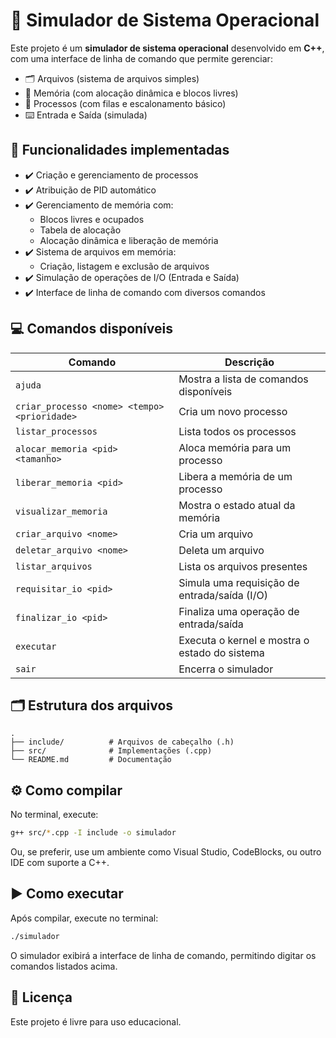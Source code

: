 # 🧠 Simulador de Sistema Operacional

Este projeto é um **simulador de sistema operacional** desenvolvido em **C++**, com uma interface de linha de comando que permite gerenciar:

- 🗂️ Arquivos (sistema de arquivos simples)
- 🧠 Memória (com alocação dinâmica e blocos livres)
- 🔧 Processos (com filas e escalonamento básico)
- ⌨️ Entrada e Saída (simulada)

## 🚀 Funcionalidades implementadas

- ✔️ Criação e gerenciamento de processos
- ✔️ Atribuição de PID automático
- ✔️ Gerenciamento de memória com:
  - Blocos livres e ocupados
  - Tabela de alocação
  - Alocação dinâmica e liberação de memória
- ✔️ Sistema de arquivos em memória:
  - Criação, listagem e exclusão de arquivos
- ✔️ Simulação de operações de I/O (Entrada e Saída)
- ✔️ Interface de linha de comando com diversos comandos

## 💻 Comandos disponíveis

| Comando                           | Descrição                                      |
|-----------------------------------|------------------------------------------------|
| `ajuda`                           | Mostra a lista de comandos disponíveis         |
| `criar_processo <nome> <tempo> <prioridade>` | Cria um novo processo                         |
| `listar_processos`                | Lista todos os processos                      |
| `alocar_memoria <pid> <tamanho>`  | Aloca memória para um processo                |
| `liberar_memoria <pid>`           | Libera a memória de um processo               |
| `visualizar_memoria`              | Mostra o estado atual da memória              |
| `criar_arquivo <nome>`            | Cria um arquivo                               |
| `deletar_arquivo <nome>`          | Deleta um arquivo                             |
| `listar_arquivos`                 | Lista os arquivos presentes                   |
| `requisitar_io <pid>`             | Simula uma requisição de entrada/saída (I/O)  |
| `finalizar_io <pid>`              | Finaliza uma operação de entrada/saída        |
| `executar`                        | Executa o kernel e mostra o estado do sistema |
| `sair`                            | Encerra o simulador                           |

## 🗂️ Estrutura dos arquivos

```
.
├── include/          # Arquivos de cabeçalho (.h)
├── src/              # Implementações (.cpp)
└── README.md         # Documentação
```

## ⚙️ Como compilar

No terminal, execute:

```bash
g++ src/*.cpp -I include -o simulador
```

Ou, se preferir, use um ambiente como Visual Studio, CodeBlocks, ou outro IDE com suporte a C++.

## ▶️ Como executar

Após compilar, execute no terminal:

```bash
./simulador
```

O simulador exibirá a interface de linha de comando, permitindo digitar os comandos listados acima.

## 📜 Licença

Este projeto é livre para uso educacional.
